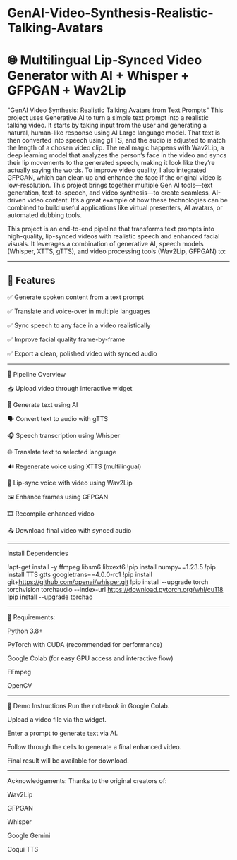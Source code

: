 # GenAI-Video-Synthesis-Realistic-Talking-Avatars
# 🌐 Multilingual Lip-Synced Video Generator with AI + Whisper + GFPGAN + Wav2Lip

"GenAI Video Synthesis: Realistic Talking Avatars from Text Prompts" This project uses Generative AI to turn a simple text prompt into a realistic talking video. It starts by taking input from the user and generating a natural, human-like response using AI Large language model. That text is then converted into speech using gTTS, and the audio is adjusted to match the length of a chosen video clip. The real magic happens with Wav2Lip, a deep learning model that analyzes the person’s face in the video and syncs their lip movements to the generated speech, making it look like they’re actually saying the words. To improve video quality, I also integrated GFPGAN, which can clean up and enhance the face if the original video is low-resolution. This project brings together multiple Gen AI tools—text generation, text-to-speech, and video synthesis—to create seamless, AI-driven video content. It’s a great example of how these technologies can be combined to build useful applications like virtual presenters, AI avatars, or automated dubbing tools.

This project is an end-to-end pipeline that transforms text prompts into high-quality, lip-synced videos with realistic speech and enhanced facial visuals. It leverages a combination of generative AI, speech models (Whisper, XTTS, gTTS), and video processing tools (Wav2Lip, GFPGAN) to:

---

## 🚀 Features

✅ Generate spoken content from a text prompt

✅ Translate and voice-over in multiple languages

✅ Sync speech to any face in a video realistically

✅ Improve facial quality frame-by-frame

✅ Export a clean, polished video with synced audio

---

🧠 Pipeline Overview

📥 Upload video through interactive widget

💬 Generate text using AI

🗣️ Convert text to audio with gTTS

🎧 Speech transcription using Whisper

🌐 Translate text to selected language

🔊 Regenerate voice using XTTS (multilingual)

👄 Lip-sync voice with video using Wav2Lip

🖼️ Enhance frames using GFPGAN

🎞️ Recompile enhanced video

📤 Download final video with synced audio

---

Install Dependencies

!apt-get install -y ffmpeg libsm6 libxext6
!pip install numpy==1.23.5
!pip install TTS gtts googletrans==4.0.0-rc1
!pip install git+https://github.com/openai/whisper.git
!pip install --upgrade torch torchvision torchaudio --index-url https://download.pytorch.org/whl/cu118
!pip install --upgrade torchao

---

📌 Requirements:

Python 3.8+

PyTorch with CUDA (recommended for performance)

Google Colab (for easy GPU access and interactive flow)

FFmpeg

OpenCV

---

🧪 Demo Instructions
Run the notebook in Google Colab.

Upload a video file via the widget.

Enter a prompt to generate text via AI.

Follow through the cells to generate a final enhanced video.

Final result will be available for download.

---

Acknowledgements:
Thanks to the original creators of:

Wav2Lip

GFPGAN

Whisper

Google Gemini

Coqui TTS
